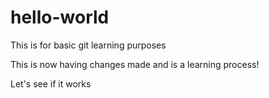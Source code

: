 # hello-world
This is for basic git learning purposes

This is now having changes made and is a learning process!

Let's see if it works
